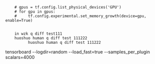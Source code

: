         # gpus = tf.config.list_physical_devices('GPU')
        # for gpu in gpus:
        #     tf.config.experimental.set_memory_growth(device=gpu, enable=True)
        
        
        in wzk q diff test111
        huoshuo human q diff test 111222
              huoshuo human q diff test 111222


   tensorboard --logdir=random --load_fast=true  --samples_per_plugin scalars=4000